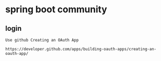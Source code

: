# spring boot community

## login

    Use github Creating an OAuth App 

    https://developer.github.com/apps/building-oauth-apps/creating-an-oauth-app/ 
